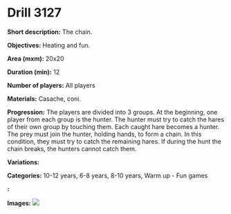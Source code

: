 # Drill 3127

**Short description:**
The chain.

**Objectives:**
Heating and fun.

**Area (mxm):**
20x20

**Duration (min):**
12

**Number of players:**
All players

**Materials:**
Casache, coni.

**Progression:**
The players are divided into 3 groups. At the beginning, one player from each group is the hunter. The hunter must try to catch the hares of their own group by touching them. Each caught hare becomes a hunter. The prey must join the hunter, holding hands, to form a chain. In this condition, they must try to catch the remaining hares. If during the hunt the chain breaks, the hunters cannot catch them.

**Variations:**


**Categories:**
10-12 years, 6-8 years, 8-10 years, Warm up - Fun games

**:**


**Images:**
![](https://www.coachingfutsal.com/\images\7fe2f16a-0a92-45ca-9e2e-41f81286b562_13.jpg)

